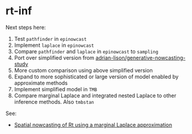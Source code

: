 # rt-inf

Next steps here:

1. Test `pathfinder` in `epinowcast`
2. Implement `laplace` in `epinowcast`
3. Compare `pathfinder` and `laplace` in `epinowcast` to `sampling`
4. Port over simplified version from [adrian-lison/generative-nowcasting-study](https://github.com/adrian-lison/generative-nowcasting-study)
5. More custom comparison using above simplified version
6. Expand to more sophisticated or large version of model enabled by approximate methods
7. Implement simplified model in `TMB`
8. Compare marginal Laplace and integrated nested Laplace to other inference methods. Also `tmbstan`

See:

* [Spatial nowcasting of Rt using a marginal Laplace approximation](https://community.epinowcast.org/t/spatial-nowcasting-of-rt-using-a-marginal-laplace-approximation/231/6)
